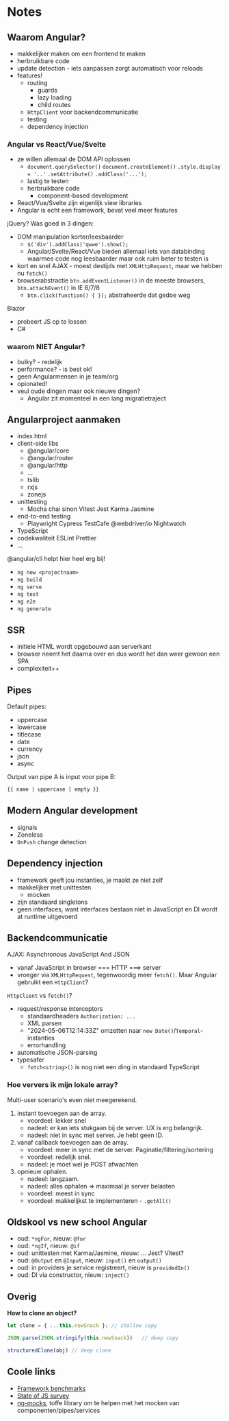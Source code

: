 # Notes

## Waarom Angular?

- makkelijker maken om een frontend te maken
- herbruikbare code
- update detection - iets aanpassen zorgt automatisch voor reloads
- features!
  - routing
    - guards
    - lazy loading
    - child routes
  - `HttpClient` voor backendcommunicatie
  - testing
  - dependency injection

### Angular vs React/Vue/Svelte

- ze willen allemaal de DOM API oplossen
  - `document.querySelector()` `document.createElement()`  `.style.display = '..'` `.setAttribute()`
    `.addClass('...');`
  - lastig te testen
  - herbruikbare code
    - component-based development
- React/Vue/Svelte zijn eigenlijk view libraries
- Angular is echt een framework, bevat veel meer features

jQuery? Was goed in 3 dingen:

- DOM manipulation korter/leesbaarder
  - `$('div').addClass('qwwe').show();`
  - Angular/Svelte/React/Vue bieden allemaal iets van databinding waarmee code nog leesbaarder maar ook ruim beter te testen is
- kort en snel AJAX - moest destijds met `XMLHttpRequest`, maar we hebben nu `fetch()`
- browserabstractie  `btn.addEventListener()` in de meeste browsers, `btn.attachEvent()` in IE 6/7/8
  - `btn.click(function() { });` abstraheerde dat gedoe weg

Blazor
- probeert JS op te lossen
- C#

### waarom NIET Angular?

- bulky? - redelijk
- performance? - is best ok!
- geen Angularmensen in je team/org
- opionated!
- veul oude dingen maar ook nieuwe dingen?
  - Angular zit momenteel in een lang migratietraject

## Angularproject aanmaken

- index.html
- client-side libs
  - @angular/core
  - @angular/router
  - @angular/http
  - ...
  - tslib
  - rxjs
  - zonejs
- unittesting
  - Mocha chai sinon Vitest Jest Karma Jasmine
- end-to-end testing
  - Playwright Cypress TestCafe @webdriver/io Nightwatch
- TypeScript
- codekwaliteit ESLint Prettier
- ...

@angular/cli helpt hier heel erg bij!

- `ng new <projectnaam>`
- `ng build`
- `ng serve`
- `ng test`
- `ng e2e`
- `ng generate`

## SSR

- initiele HTML wordt opgebouwd aan serverkant
- browser neemt het daarna over en dus wordt het dan weer gewoon een SPA
- complexiteit++

## Pipes

Default pipes:

- uppercase
- lowercase
- titlecase
- date
- currency
- json
- async

Output van pipe A is input voor pipe B:

```html
{{ name | uppercase | empty }}
```

## Modern Angular development

- signals
- Zoneless
- `OnPush` change detection

## Dependency injection

- framework geeft jou instanties, je maakt ze niet zelf
- makkelijker met unittesten 
  - mocken
- zijn standaard singletons
- geen interfaces, want interfaces bestaan niet in JavaScript en DI wordt at runtime uitgevoerd

## Backendcommunicatie

AJAX: Asynchronous JavaScript And JSON
- vanaf JavaScript in browser === HTTP ===> server
- vroeger via `XMLHttpRequest`, tegenwoordig meer `fetch()`. Maar Angular gebruikt een `HttpClient`?

`HttpClient` vs `fetch()`?
- request/response interceptors
  - standaardheaders `Authorization: ...`
  - XML parsen
  - "2024-05-06T12:14:33Z" omzetten naar `new Date()`/`Temporal`-instanties
  - errorhandling
- automatische JSON-parsing
- typesafer
  - `fetch<string>()` is nog niet een ding in standaard TypeScript

### Hoe ververs ik mijn lokale array?

Multi-user scenario's even niet meegerekend.

1. instant toevoegen aan de array.
   - voordeel: lekker snel
   - nadeel: er kan iets stukgaan bij de server. UX is erg belangrijk.
   - nadeel: niet in sync met server. Je hebt geen ID.
2. vanaf callback toevoegen aan de array.
   - voordeel: meer in sync met de server. Paginatie/filtering/sortering
   - voordeel: redelijk snel.
   - nadeel: je moet wel je POST afwachten
3. opnieuw ophalen.
   - nadeel: langzaam.
   - nadeel: alles ophalen => maximaal je server belasten
   - voordeel: meest in sync
   - voordeel: makkelijkst te implementeren - `.getAll()`

## Oldskool vs new school Angular

- oud: `*ngFor`, nieuw: `@for`
- oud: `*ngIf`, nieuw: `@if`
- oud: unittesten met Karma/Jasmine, nieuw: ... Jest? Vitest?
- oud: `@Output` en `@Input`, nieuw: `input()` en `output()`
- oud: in providers je service registreert, nieuw is `providedIn()`
- oud: DI via constructor, nieuw: `inject()`

## Overig

**How to clone an object?**

```ts
let clone = { ...this.newSnack }; // shallow copy

JSON.parse(JSON.stringify(this.newSnack))   // deep copy

structuredClone(obj) // deep clone
```

## Coole links

- [Framework benchmarks](https://github.com/krausest/js-framework-benchmark)
- [State of JS survey](https://2024.stateofjs.com/en-US/libraries/testing/)
- [ng-mocks](https://github.com/help-me-mom/ng-mocks), toffe library om te helpen met het mocken van componenten/pipes/services
